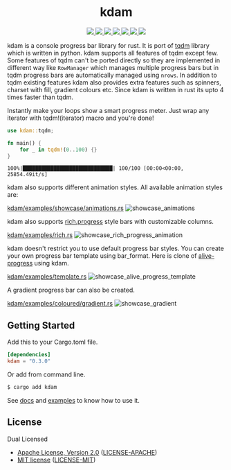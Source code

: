 <h1 align="center">kdam</h1>

<p align="center">
  <a href="https://crates.io/crates/kdam">
    <img src="https://img.shields.io/crates/d/kdam?style=flat-square">
  </a>
  <a href="https://crates.io/crates/kdam">
    <img src="https://img.shields.io/crates/v/kdam?style=flat-square">
  </a>
  <a href="https://github.com/clitic/kdam">
    <img src="https://img.shields.io/github/actions/workflow/status/clitic/kdam/tests.yml?logo=github&style=flat-square">
  </a>
  <a href="https://docs.rs/kdam/latest/kdam">
    <img src="https://img.shields.io/docsrs/kdam?logo=docsdotrs&style=flat-square">
  </a>
  <a href="https://github.com/clitic/kdam#license">
    <img src="https://img.shields.io/crates/l/kdam?style=flat-square">
  </a>
  <a href="https://github.com/clitic/kdam">
    <img src="https://img.shields.io/github/repo-size/clitic/kdam?style=flat-square">
  </a>
  <a href="https://github.com/clitic/kdam">
    <img src="https://img.shields.io/tokei/lines/github/clitic/kdam?logo=github&style=flat-square">
  </a>
</p>

kdam is a console progress bar library for rust. It is port of [tqdm](https://github.com/tqdm/tqdm) library which is written in python. kdam supports all features of tqdm except few. Some features of tqdm can't be ported directly so they are implemented in different way like `RowManager` which manages multiple progress bars but in tqdm progress bars are automatically managed using `nrows`. In addition to tqdm existing features kdam also provides extra features such as spinners, charset with fill, gradient colours etc. Since kdam is written in rust its upto 4 times faster than tqdm.

Instantly make your loops show a smart progress meter. Just wrap any iterator with tqdm!(iterator) macro and you're done!

```rust
use kdam::tqdm;

fn main() {
    for _ in tqdm!(0..100) {}
}
```

```
100%|█████████████████████████████| 100/100 [00:00<00:00, 25854.49it/s]
```

kdam also supports different animation styles. All available animation styles are:

[kdam/examples/showcase/animations.rs](https://github.com/clitic/kdam/blob/main/kdam/examples/showcase/animations.rs)
![showcase_animations](https://raw.githubusercontent.com/clitic/kdam/main/images/animations.gif)

kdam also supports [rich.progress](https://rich.readthedocs.io/en/latest/progress.html) style bars with customizable columns.

[kdam/examples/rich.rs](https://github.com/clitic/kdam/blob/main/kdam/examples/rich.rs)
![showcase_rich_progress_animation](https://raw.githubusercontent.com/clitic/kdam/main/images/rich_progress.gif)

kdam doesn't restrict you to use default progress bar styles. You can create your own progress bar template using bar_format. Here is clone of [alive-progress](https://github.com/rsalmei/alive-progress) using kdam.

[kdam/examples/template.rs](https://github.com/clitic/kdam/blob/main/kdam/examples/template.rs)
![showcase_alive_progress_template](https://raw.githubusercontent.com/clitic/kdam/main/images/template.gif)

A gradient progress bar can also be created.

[kdam/examples/coloured/gradient.rs](https://github.com/clitic/kdam/blob/main/kdam/examples/coloured/gradient.rs)
![showcase_gradient](https://raw.githubusercontent.com/clitic/kdam/main/images/gradient.gif)

## Getting Started

Add this to your Cargo.toml file.

```toml
[dependencies]
kdam = "0.3.0"
```

Or add from command line.

```bash
$ cargo add kdam
```

See [docs](https://docs.rs/kdam) and [examples](https://github.com/clitic/kdam/tree/main/kdam/examples) to 
know how to use it.

## License

Dual Licensed

- [Apache License, Version 2.0](https://www.apache.org/licenses/LICENSE-2.0) ([LICENSE-APACHE](https://github.com/clitic/kdam/blob/main/kdam/LICENSE-APACHE))
- [MIT license](https://opensource.org/licenses/MIT) ([LICENSE-MIT](https://github.com/clitic/kdam/blob/main/kdam/LICENSE-MIT))
